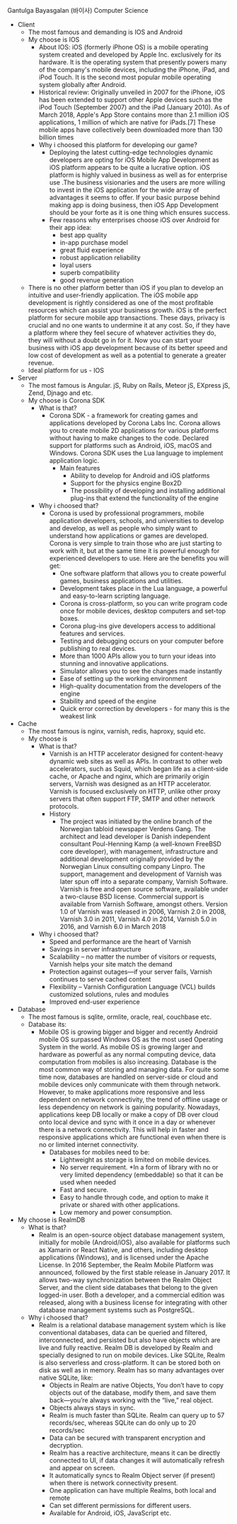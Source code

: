 Gantulga Bayasgalan (바이사) Computer Science 
* Client
  * The most famous and demanding is IOS and Android
  * My choose is IOS
    * About IOS: iOS (formerly iPhone OS) is a mobile operating system created and developed by Apple Inc. exclusively for its hardware. It is the operating system that presently powers many of the company's mobile devices, including the iPhone, iPad, and iPod Touch. It is the second most popular mobile operating system globally after Android.
    * Historical review: Originally unveiled in 2007 for the iPhone, iOS has been extended to support other Apple devices such as the iPod Touch (September 2007) and the iPad (January 2010). As of March 2018, Apple's App Store contains more than 2.1 million iOS applications, 1 million of which are native for iPads.[7] These mobile apps have collectively been downloaded more than 130 billion times
    * Why i choosed this platform for developing our game? 
      * Deploying the latest cutting-edge technologies dynamic developers are opting for iOS Mobile App Development as iOS platform appears to be quite a lucrative option. iOS platform is highly valued in business  as well as for  enterprise use .The business visionaries and  the users are more willing to invest in the iOS application for the wide array of advantages it seems to offer. If your basic purpose behind making app is doing business, then iOS App Development should be your forte as it is one thing which ensures success.
      * Few reasons why enterprises choose iOS over Android for their app idea:
        * best app quality
        * in-app purchase model
        * great  fluid experience
        * robust application reliability
        * loyal users
        * superb  compatibility
        * good revenue generation
  * There is no other platform better than iOS if you plan to develop  an intuitive and user-friendly application. The iOS mobile app development is rightly considered as one of the most profitable resources which can assist your business growth. iOS is the perfect platform for secure mobile app transactions. These days, privacy is crucial and no one wants to undermine it at any cost. So, if they have a platform where they feel secure of whatever activities they do, they will without a doubt go in for it. Now you can start your business with iOS app development because of its better speed and low cost of development as well as a potential to generate a greater revenue.
  * Ideal platform for us - IOS
* Server
  * The most famous is Angular. jS, Ruby on Rails, Meteor jS, EXpress jS, Zend, Djnago and etc.
  * My choose is Corona SDK
    * What is that?
      * Corona SDK - a framework for creating games and applications developed by Corona Labs Inc. Corona allows you to create mobile 2D applications for various platforms without having to make changes to the code. Declared support for platforms such as Android, iOS, macOS and Windows. Corona SDK uses the Lua language to implement application logic.
        * Main features
          * Ability to develop for Android and iOS platforms
          * Support for the physics engine Box2D
          * The possibility of developing and installing additional plug-ins that extend the functionality of the engine
    * Why i choosed that?
      * Corona is used by professional programmers, mobile application developers, schools, and universities to develop and develop, as well as people who simply want to understand how applications or games are developed. Corona is very simple to train those who are just starting to work with it, but at the same time it is powerful enough for experienced developers to use. Here are the benefits you will get:
        * One software platform that allows you to create powerful games, business applications and utilities.
        * Development takes place in the Lua language, a powerful and easy-to-learn scripting language.
        * Corona is cross-platform, so you can write program code once for mobile devices, desktop computers and set-top boxes.
        * Corona plug-ins give developers access to additional features and services.
        * Testing and debugging occurs on your computer before publishing to real devices.
        * More than 1000 APIs allow you to turn your ideas into stunning and innovative applications.
        * Simulator allows you to see the changes made instantly
        * Ease of setting up the working environment
        * High-quality documentation from the developers of the engine
        * Stability and speed of the engine
        * Quick error correction by developers - for many this is the weakest link
* Cache
  * The most famous is nginx, varnish, redis, haproxy, squid etc.
  * My choose is
    * What is that?
      * Varnish is an HTTP accelerator designed for content-heavy dynamic web sites as well as APIs. In contrast to other web accelerators, such as Squid, which began life as a client-side cache, or Apache and nginx, which are primarily origin servers, Varnish was designed as an HTTP accelerator. Varnish is focused exclusively on HTTP, unlike other proxy servers that often support FTP, SMTP and other network protocols.
      * History
        * The project was initiated by the online branch of the Norwegian tabloid newspaper Verdens Gang. The architect and lead developer is Danish independent consultant Poul-Henning Kamp (a well-known FreeBSD core developer), with management, infrastructure and additional development originally provided by the Norwegian Linux consulting company Linpro. The support, management and development of Varnish was later spun off into a separate company, Varnish Software. Varnish is free and open source software, available under a two-clause BSD license. Commercial support is available from Varnish Software, amongst others. Version 1.0 of Varnish was released in 2006, Varnish 2.0 in 2008, Varnish 3.0 in 2011, Varnish 4.0 in 2014, Varnish 5.0 in 2016, and Varnish 6.0 in March 2018
    * Why i choosed that?
      * Speed and performance are the heart of Varnish
      * Savings in server infrastructure
      * Scalability – no matter the number of visitors or requests, Varnish helps your site match the demand
      * Protection against outages—if your server fails, Varnish continues to serve cached content
      * Flexibility – Varnish Configuration Language (VCL) builds customized solutions, rules and modules
      * Improved end-user experience
* Database
  * The most famous is sqlite, ormlite, oracle, real, couchbase etc.
  * Database its:
    * Mobile OS is growing bigger and bigger and recently Android mobile OS surpassed Windows OS as the most used Operating System in the world. As mobile OS is growing larger and hardware as powerful as any normal computing device, data computation from mobiles is also increasing. Database is the most common way of storing and managing data. For quite some time now, databases are handled on server-side or cloud and mobile devices only communicate with them through network. However, to make applications more responsive and less dependent on network connectivity, the trend of offline usage or less dependency on network is gaining popularity. Nowadays, applications keep DB locally or make a copy of DB over cloud onto local device and sync with it once in a day or whenever there is a network connectivity. This will help in faster and responsive applications which are functional even when there is no or limited internet connectivity.
      * Databases for mobiles need to be:
        * Lightweight as storage is limited on mobile devices.
        * No server requirement.
        *In a form of library with no or very limited dependency (embeddable) so that it can be used when needed
        * Fast and secure.
        * Easy to handle through code, and option to make it private or shared with other applications.
        * Low memory and power consumption.
* My choose is RealmDB
  * What is that?
    * Realm is an open-source object database management system, initially for mobile (Android/iOS), also available for platforms such as Xamarin or React Native, and others, including desktop applications (Windows), and is licensed under the Apache License. In 2016 September, the Realm Mobile Platform was announced, followed by the first stable release in January 2017. It allows two-way synchronization between the Realm Object Server, and the client side databases that belong to the given logged-in user. Both a developer, and a commercial edition was released, along with a business license for integrating with other database management systems such as PostgreSQL.
  * Why i choosed that?
    * Realm is a relational database management system which is like conventional databases, data can be queried and filtered, interconnected, and persisted but also have objects which are live and fully reactive. Realm DB is developed by Realm and specially designed to run on mobile devices. Like SQLite, Realm is also serverless and cross-platform. It can be stored both on disk as well as in memory. Realm has so many advantages over native SQLite, like:
      * Objects in Realm are native Objects, You don’t have to copy objects out of the database, modify them, and save them back—you’re always working with the “live,” real object.
      * Objects always stays in sync.
      * Realm is much faster than SQLite. Realm can query up to 57 records/sec, whereas SQLite can do only up to 20 records/sec
      * Data can be secured with transparent encryption and decryption.
      * Realm has a reactive architecture, means it can be directly connected to UI, if data changes it will automatically refresh and appear on screen.
      * It automatically syncs to Realm Object server (if present) when there is network connectivity present.
      * One application can have multiple Realms, both local and remote
      * Can set different permissions for different users.
      * Available for Android, iOS, JavaScript etc.
